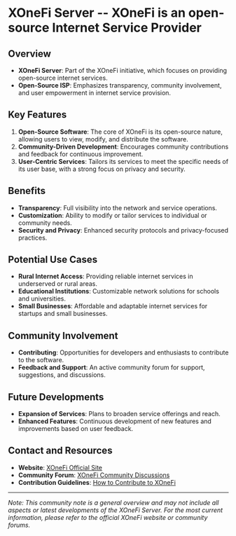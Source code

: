 # XOneFi Server -- XOneFi is an open-source Internet Service Provider

## Overview
- **XOneFi Server**: Part of the XOneFi initiative, which focuses on providing open-source internet services.
- **Open-Source ISP**: Emphasizes transparency, community involvement, and user empowerment in internet service provision.

## Key Features
1. **Open-Source Software**: The core of XOneFi is its open-source nature, allowing users to view, modify, and distribute the software.
2. **Community-Driven Development**: Encourages community contributions and feedback for continuous improvement.
3. **User-Centric Services**: Tailors its services to meet the specific needs of its user base, with a strong focus on privacy and security.

## Benefits
- **Transparency**: Full visibility into the network and service operations.
- **Customization**: Ability to modify or tailor services to individual or community needs.
- **Security and Privacy**: Enhanced security protocols and privacy-focused practices.

## Potential Use Cases
- **Rural Internet Access**: Providing reliable internet services in underserved or rural areas.
- **Educational Institutions**: Customizable network solutions for schools and universities.
- **Small Businesses**: Affordable and adaptable internet services for startups and small businesses.

## Community Involvement
- **Contributing**: Opportunities for developers and enthusiasts to contribute to the software.
- **Feedback and Support**: An active community forum for support, suggestions, and discussions.

## Future Developments
- **Expansion of Services**: Plans to broaden service offerings and reach.
- **Enhanced Features**: Continuous development of new features and improvements based on user feedback.

## Contact and Resources
- **Website**: [XOneFi Official Site](#xmesh.org)
- **Community Forum**: [XOneFi Community Discussions](#)
- **Contribution Guidelines**: [How to Contribute to XOneFi](#https://github.com/xmeshlab/xonefi/blob/master/CONTRIBUTING.md)

---

*Note: This community note is a general overview and may not include all aspects or latest developments of the XOneFi Server. For the most current information, please refer to the official XOneFi website or community forums.*
